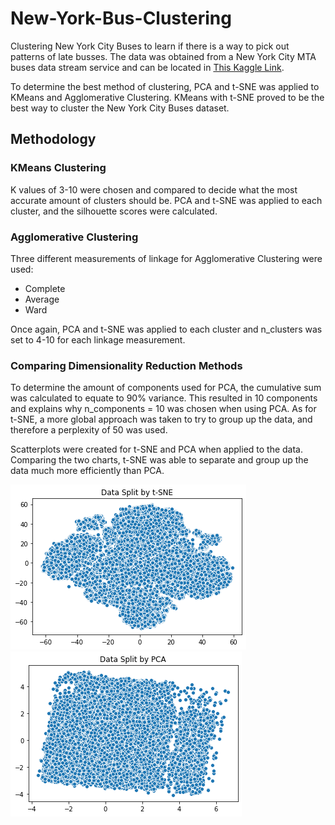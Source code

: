 # New-York-Bus-Clustering

Clustering New York City Buses to learn if there is a way to pick out patterns of late busses. The data was obtained from a New York City MTA buses data stream service and can be located in [This Kaggle Link](https://www.kaggle.com/stoney71/new-york-city-transport-statistics?select=mta_1710.csv). 

To determine the best method of clustering, PCA and t-SNE was applied to KMeans and Agglomerative Clustering. KMeans with t-SNE proved to be the best way to cluster the New York City Buses dataset.

## Methodology

### KMeans Clustering

K values of 3-10 were chosen and compared to decide what the most accurate amount of clusters should be. PCA and t-SNE was applied to each cluster, and the silhouette scores were calculated. 

### Agglomerative Clustering

Three different measurements of linkage for Agglomerative Clustering were used:
* Complete
* Average
* Ward

Once again, PCA and t-SNE was applied to each cluster and n_clusters was set to 4-10 for each linkage measurement.

### Comparing Dimensionality Reduction Methods

To determine the amount of components used for PCA, the cumulative sum was calculated to equate to 90% variance. This resulted in 10 components and explains why n_components = 10 was chosen when using PCA. As for t-SNE, a more global approach was taken to try to group up the data, and therefore a perplexity of 50 was used. 

Scatterplots were created for t-SNE and PCA when applied to the data. Comparing the two charts, t-SNE was able to separate and group up the data much more efficiently than PCA.

![Plot](t_SNE.png)
![Plot](pca.png)
